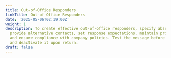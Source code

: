 ```yaml
---
title: Out-of-Office Responders
linkTitle: Out-of-Office Responders
date: '2025-05-06T02:19:00Z'
weight: 1
description: To create effective out-of-office responders, specify absence dates,
  provide alternative contacts, set response expectations, maintain professionalism,
  and ensure compliance with company policies. Test the message before activation
  and deactivate it upon return.
draft: false
---
```



<!-- Unsupported block type: table_of_contents -->

<!-- Unsupported block type: unsupported -->

